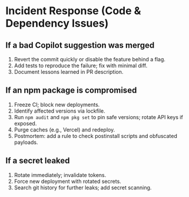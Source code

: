 # Incident Response (Code & Dependency Issues)

## If a bad Copilot suggestion was merged
1) Revert the commit quickly or disable the feature behind a flag.
2) Add tests to reproduce the failure; fix with minimal diff.
3) Document lessons learned in PR description.

## If an npm package is compromised
1) Freeze CI; block new deployments.
2) Identify affected versions via lockfile.
3) Run `npm audit` and `npm pkg set` to pin safe versions; rotate API keys if exposed.
4) Purge caches (e.g., Vercel) and redeploy.
5) Postmortem: add a rule to check postinstall scripts and obfuscated payloads.

## If a secret leaked
1) Rotate immediately; invalidate tokens.
2) Force new deployment with rotated secrets.
3) Search git history for further leaks; add secret scanning.
